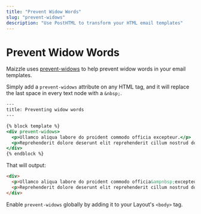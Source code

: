 ```yaml
---
title: "Prevent Widow Words"
slug: "prevent-widows"
description: "Use PostHTML to transform your HTML email templates"
---
```


# Prevent Widow Words

Maizzle uses [prevent-widows](https://github.com/bashaus/prevent-widows) to help prevent widow words in your email templates. 

Simply add a `prevent-widows` attribute on any HTML tag, and it will replace the last space in every text node with a `&nbsp;`.

```handlebars
---
title: Preventing widow words
---

{% block template %}
<div prevent-widows>
  <p>Ullamco aliqua labore do proident commodo officia excepteur.</p>
  <p>Reprehenderit dolore deserunt elit reprehenderit cillum nostrud do laborum et.</p>
</div>
{% endblock %}
```

That will output:

```html
<div>
  <p>Ullamco aliqua labore do proident commodo officia&ampnbsp;excepteur.</p>
  <p>Reprehenderit dolore deserunt elit reprehenderit cillum nostrud do laborum&ampnbsp;et.</p>
</div>
```

<div class="bg-gray-100 border-l-4 border-gradient-b-ocean-light p-4 mb-4 text-md" role="alert">
  <div class="text-gray-600">Enable <code class="shiki-inline">prevent-widows</code> globally by adding it to your Layout's <code class="shiki-inline">&lt;body&gt;</code> tag.</div>
</div>
